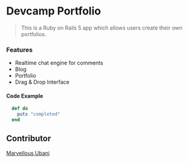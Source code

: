 # Devcamp Portfolio

> This is a Ruby on Rails 5 app which allows users create their own portfolios.

### Features

- Realtime chat engine for comments
- Blog
- Portfolio
- Drag & Drop Interface

#### Code Example

```ruby
  def do
    puts "completed"
  end

```

## Contributor
[Marvellous Ubani](https://github.com/MarvellousUbani)
